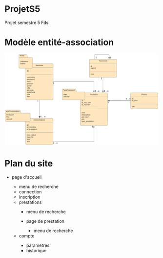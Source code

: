 # ProjetS5
Projet semestre 5 Fds

# Modèle entité-association
<p align="center">
  <img src="https://github.com/Romimap/ProjetS5/blob/master/projet%20s5.png">
</p>

# Plan du site
<ul>
  <li>page d'accueil</li>
  <ul>
    <li>menu de recherche</li>
    <li>connection</li>
    <li>inscription</li>
    <li>prestations</li>
    <ul>
      <li>menu de recherche</li>
    </ul>
    <ul>
      <li>page de prestation</li>
      <ul>
        <li>menu de recherche</li>
      </ul>
    </ul>
    <li>compte</li>
    <ul>
      <li>parametres</li>
      <li>historique</li>
    </ul>
  </ul>
</ul>
